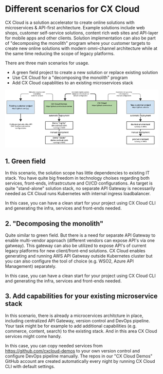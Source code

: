 # Different scenarios for CX Cloud
CX Cloud is a solution accelerator to create online solutions with microservices & API-first architecture. Example solutions include web shops, customer self-service solutions, content rich web sites and API-layer for mobile apps and other clients. Solution implementation can also be part of "decomposing the monolith" program where your customer targets to create new online solutions with modern omni-channel architecture while at the same time reducing the scope of legacy platforms.

There are three main scenarios for usage. 
* A green field project to create a new solution or replace existing solution  
* Use CX Cloud for a "decomposing the monolith" program
* Add CX Cloud capablities to an existing microservices stack

![](../.gitbook/assets/cxcloud_github.png)


## 1. Green field 
In this scenario, the solution scope has little dependencies to existing IT stack. You have quite big freedom in technology choises regarding both services, front-ends, infrastrcuture and CI/CD configurations. As target is quite "stand-alone" solution stack, no separate API Gateway is necessarily needed as CX Cloud runs Kubernetes with internal ingress loadbalancer. 

In this case, you can have a clean start for your project using CX Cloud CLI and generating the infra, services and front-ends needed. 


## 2. "Decomposing the monolith" 
Quite similar to green field. But there is a need for separate API Gateway to enable multi-vendor approach (different vendors can expose API's via one gatweay). This gateway can also be utilized to expose API's of current legacy platforms for new client/front-end solutions. CX Cloud enables generating and running AWS API Gatweay outside Kubernetes cluster but you can also configure the tool of choice (e.g. WSO2, Azure API Management) separately. 

In this case, you can have a clean start for your project using CX Cloud CLI and generating the infra, services and front-ends needed. 


## 3. Add capabilities for your existing microservice stack
In this scenario, there is already a microcervices architcture in place, including centralized API Gateway, version control and DevOps pipeline. Your task might be for example to add additional capabilities (e.g. commerce, content, search) to the existing stack. And in this area CX Cloud services might come handy. 

In this case, you can copy needed services from https://github.com/cxcloud-demos to your own version control and configure DevOps pipeline manually. The repos in our "CX Cloud Demos" GitHub account are created automatically every night by running CX Cloud CLI with default settings. 
